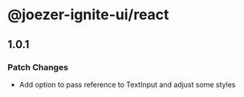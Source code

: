 # @joezer-ignite-ui/react

## 1.0.1

### Patch Changes

- Add option to pass reference to TextInput and adjust some styles
